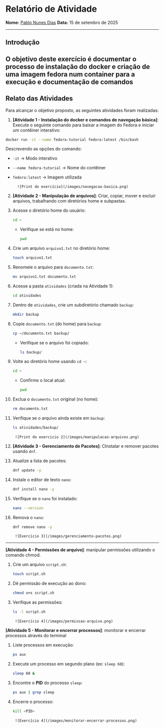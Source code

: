 # Relatório de Atividade

**Nome:** [Pablo Nunes Dias](https://github.com/pndias)
**Data:** 15 de setembro de 2025

---

## Introdução

O objetivo deste exercício é documentar o processo de instalação do docker e criação de uma imagem fedora num container para a execução e documentação de comandos
---

## Relato das Atividades

Para alcançar o objetivo proposto, as seguintes atividades foram realizadas:

1.  **[Atividade 1 - Instalação do docker e comandos de navegação básica]**: Execute o seguinte comando para baixar a imagem do Fedora e iniciar um contêiner interativo:  

```bash
docker run -it --name fedora-tutorial fedora:latest /bin/bash
```

Descrevendo as opções do comando:
- `-it` → Modo interativo  
- `--name fedora-tutorial` → Nome do contêiner  
- `fedora:latest` → Imagem utilizada  

        ![Print do exercício](/images/navegacao-basica.png)

2.  **[Atividade 2 - Manipulação de arquivos]**: Criar, copiar, mover e excluir arquivos, trabalhando com diretórios home e subpastas.  

1. Acesse o diretório home do usuário:
   ```bash
   cd ~
   ```
   - Verifique se está no home:  
     ```bash
     pwd
     ```
2. Crie um arquivo `arquivo1.txt` no diretório home:  
   ```bash
   touch arquivo1.txt
   ```
3. Renomeie o arquivo para `documento.txt`:  
   ```bash
   mv arquivo1.txt documento.txt
   ```
4. Acesse a pasta `atividades` (criada na Atividade 1):  
   ```bash
   cd atividades
   ```
5. Dentro de `atividades`, crie um subdiretório chamado `backup`:  
   ```bash
   mkdir backup
   ```
6. Copie `documento.txt` (do home) para `backup`:  
   ```bash
   cp ~/documento.txt backup/
   ```
   - Verifique se o arquivo foi copiado:  
     ```bash
     ls backup/
     ```
7. Volte ao diretório home usando `cd ~`:  
   ```bash
   cd ~
   ```
   - Confirme o local atual:  
     ```bash
     pwd
     ```
8. Exclua o `documento.txt` original (no home):  
   ```bash
   rm documento.txt
   ```
9. Verifique se o arquivo ainda existe em `backup`:  
   ```bash
   ls atividades/backup/
   ```

        ![Print do exercicio 2](/images/manipulacao-arquivos.png)

3.  **[Atividade 3 - Gerenciamento de Pacotes]**: CInstalar e remover pacotes usando `dnf`.  

1. Atualize a lista de pacotes:  
   ```bash
   dnf update -y
   ```
2. Instale o editor de texto `nano`:  
   ```bash
   dnf install nano -y
   ```
3. Verifique se o `nano` foi instalado:  
   ```bash
   nano --version
   ```
4. Remova o `nano`:  
   ```bash
   dnf remove nano -y
   ```
        ![Exercício 3](/images/gerenciamento-pacotes.png)

---

 **[Atividade 4 - Permissões de arquivo]**: manipular permissões utilizando o comando chmod. 

1. Crie um arquivo `script.sh`:  
   ```bash
   touch script.sh
   ```
2. Dê permissão de execução ao dono:  
   ```bash
   chmod u+x script.sh
   ```
3. Verifique as permissões:  
   ```bash
   ls -l script.sh
   ```

        ![Exercício 4](/images/permissao-arquivo.png)

 **[Atividade 5 - Monitorar e encerrar processos]**: monitorar e encerrar processos através do terminal 

1. Liste processos em execução:  
   ```bash
   ps aux
   ```
2. Execute um processo em segundo plano (ex: `sleep 60`):  
   ```bash
   sleep 60 &
   ```
3. Encontre o **PID** do processo `sleep`:  
   ```bash
   ps aux | grep sleep
   ```
4. Encerre o processo:  
   ```bash
   kill <PID>
   ```

        ![Exercício 4](/images/monitorar-encerrar-processos.png)
